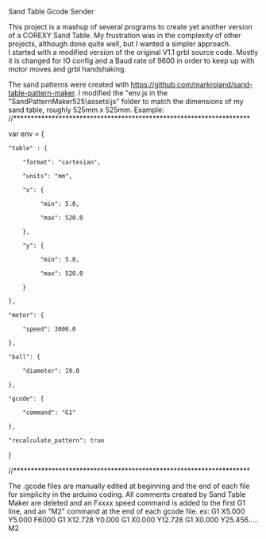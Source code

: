 Sand Table Gcode Sender
 
This project is a mashup of several programs to create yet another version of a COREXY Sand Table.
My frustration was in the complexity of other projects, although done quite well,
but I wanted a simpler approach.  
I started with a modified version of the original V1.1 grbl source code.
Mostly it is changed for IO config and a Baud rate of 9600 in order to keep up with
motor moves and grbl handshaking.

The sand patterns were created with https://github.com/markroland/sand-table-pattern-maker.
I modified the "env.js in the "SandPatternMaker525\assets\js" folder to match the 
dimensions of my sand table, roughly 525mm x 525mm.
Example:
//********************************************************************


var env = {
    
	"table" : {
        
		"format": "cartesian",
        
		"units": "mm",
        
		"x": {
            
		     "min": 5.0,
            
		     "max": 520.0
        
		},
        
		"y": {
            
		     "min": 5.0,
            
		     "max": 520.0
        
		}
    
	},
    
	"motor": {
        
		"speed": 3000.0
    
	},
    
	"ball": {
        
		"diameter": 19.0
    
	},
    
	"gcode": {
        
		"command": "G1"
    
	},
    
	"recalculate_pattern": true

}

//********************************************************************

The .gcode files are manually edited at beginning and the end of each 
file for simplicity in the arduino coding. All comments created by Sand Table Maker
are deleted and an Fxxxx speed command is added to the first G1 line, and an "M2"
command at the end of each gcode file.
ex: 
G1 X5.000 Y5.000 F6000
G1 X12.728 Y0.000
G1 X0.000 Y12.728
G1 X0.000 Y25.456.....
M2







